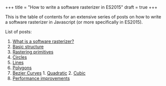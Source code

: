 +++
title = "How to write a software rasterizer in ES2015"
draft = true
+++

This is the table of contents for an extensive series of posts on how to write
a software rasterizer in Javascript (or more specifically in ES2015).

List of posts:

1. [What is a software rasterizer?](/)
2. [Basic structure](/)
3. [Rastering primitives](/)
  1. [Circles](/)
  2. [Lines](/)
  3. [Polygons](/)
  4. [Bezier Curves](/)
    1. [Quadratic](/)
    2. [Cubic](/)
4. [Performance improvements](/)
